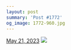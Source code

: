 ```yaml
---
layout: post
summary: 'Post #1772'
og_image: 1772-960.jpg
---
```


<p>
  <time>
    <a href="/1772">May 21, 2023</a>
  </time>
  <a href="/1772">
    <img src="{{ site.assets_url }}/1772-480.jpg" srcset="{{ site.assets_url }}/1772-240.jpg 240w, {{ site.assets_url }}/1772-480.jpg 480w, {{ site.assets_url }}/1772-720.jpg 720w, {{ site.assets_url }}/1772-960.jpg 960w" sizes="(min-width: 700px) 50vw, calc(100vw - 2rem)" />
  </a>
</p>
